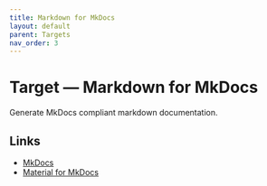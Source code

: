 ```yaml
---
title: Markdown for MkDocs
layout: default
parent: Targets
nav_order: 3
---
```


# Target &mdash; Markdown for MkDocs

Generate MkDocs compliant markdown documentation.

## Links

- [MkDocs](https://www.mkdocs.org/)
- [Material for MkDocs](https://squidfunk.github.io/mkdocs-material/)
